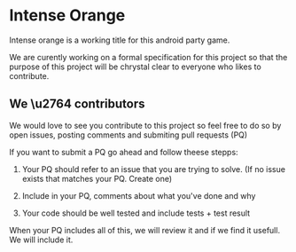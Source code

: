 # Intense Orange

Intense orange is a working title for this android party game.

We are curently working on a formal specification for this project so that the purpose of this project will be chrystal clear to everyone who likes to contribute.

## We \u2764 contributors

We would love to see you contribute to this project so feel free to do so by open issues, posting comments and submiting pull requests (PQ)

If you want to submit a PQ go ahead and follow theese stepps:

1. Your PQ should refer to an issue that you are trying to solve. (If no issue exists that matches your PQ. Create one)

2. Include in your PQ, comments about what you've done and why

3. Your code should be well tested and include tests + test result

When your PQ includes all of this, we will review it and if we find it usefull. We will include it.
